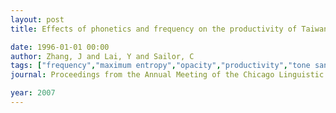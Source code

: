 ```yaml
---
layout: post
title: Effects of phonetics and frequency on the productivity of Taiwanese tone sandhi

date: 1996-01-01 00:00
author: Zhang, J and Lai, Y and Sailor, C
tags: ["frequency","maximum entropy","opacity","productivity","tone sandhi"]
journal: Proceedings from the Annual Meeting of the Chicago Linguistic Society

year: 2007
---
```



